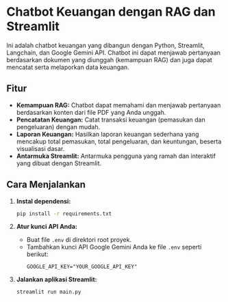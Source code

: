 # Chatbot Keuangan dengan RAG dan Streamlit

Ini adalah chatbot keuangan yang dibangun dengan Python, Streamlit, Langchain, dan Google Gemini API. Chatbot ini dapat menjawab pertanyaan berdasarkan dokumen yang diunggah (kemampuan RAG) dan juga dapat mencatat serta melaporkan data keuangan.

## Fitur

- **Kemampuan RAG:** Chatbot dapat memahami dan menjawab pertanyaan berdasarkan konten dari file PDF yang Anda unggah.
- **Pencatatan Keuangan:** Catat transaksi keuangan (pemasukan dan pengeluaran) dengan mudah.
- **Laporan Keuangan:** Hasilkan laporan keuangan sederhana yang mencakup total pemasukan, total pengeluaran, dan keuntungan, beserta visualisasi dasar.
- **Antarmuka Streamlit:** Antarmuka pengguna yang ramah dan interaktif yang dibuat dengan Streamlit.

## Cara Menjalankan

1. **Instal dependensi:**
   ```bash
   pip install -r requirements.txt
   ```

2. **Atur kunci API Anda:**
   - Buat file `.env` di direktori root proyek.
   - Tambahkan kunci API Google Gemini Anda ke file `.env` seperti berikut:
     ```
     GOOGLE_API_KEY="YOUR_GOOGLE_API_KEY"
     ```

3. **Jalankan aplikasi Streamlit:**
   ```bash
   streamlit run main.py
   ```
